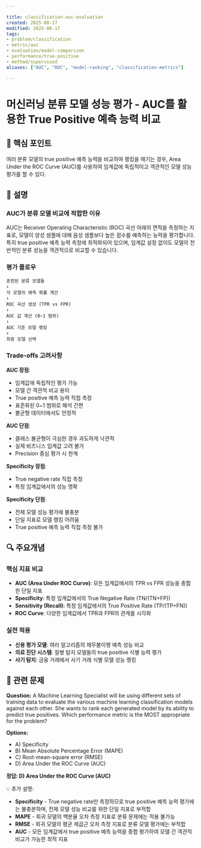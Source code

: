 ```yaml
---

title: classification-auc-evaluation
created: 2025-08-17
modified: 2025-08-17
tags:
- problem/classification
- metric/auc
- evaluation/model-comparison
- performance/true-positive
- method/supervised
aliases: ["AUC", "ROC", "model-ranking", "classification-metrics"]

---
```


# 머신러닝 분류 모델 성능 평가 - AUC를 활용한 True Positive 예측 능력 비교

## 🎯 핵심 포인트

여러 분류 모델의 true positive 예측 능력을 비교하여 랭킹을 매기는 경우, Area Under the ROC Curve (AUC)를 사용하여 임계값에 독립적이고 객관적인 모델 성능 평가를 할 수 있다.

## 📝 설명

### AUC가 분류 모델 비교에 적합한 이유

AUC는 Receiver Operating Characteristic (ROC) 곡선 아래의 면적을 측정하는 지표로, 모델이 양성 샘플에 대해 음성 샘플보다 높은 점수를 예측하는 능력을 평가합니다. 특히 true positive 예측 능력 측정에 최적화되어 있으며, 임계값 설정 없이도 모델의 전반적인 분류 성능을 객관적으로 비교할 수 있습니다.

### 평가 플로우

```
훈련된 분류 모델들
↓
각 모델의 예측 확률 계산
↓
ROC 곡선 생성 (TPR vs FPR)
↓
AUC 값 계산 (0~1 범위)
↓
AUC 기준 모델 랭킹
↓
최종 모델 선택
```

### Trade-offs 고려사항

**AUC 장점**:
- 임계값에 독립적인 평가 가능
- 모델 간 객관적 비교 용이
- True positive 예측 능력 직접 측정
- 표준화된 0~1 범위로 해석 간편
- 불균형 데이터에서도 안정적

**AUC 단점**:
- 클래스 불균형이 극심한 경우 과도하게 낙관적
- 실제 비즈니스 임계값 고려 불가
- Precision 중심 평가 시 한계

**Specificity 장점**:
- True negative rate 직접 측정
- 특정 임계값에서의 성능 명확

**Specificity 단점**:
- 전체 모델 성능 평가에 불충분
- 단일 지표로 모델 랭킹 어려움
- True positive 예측 능력 직접 측정 불가

## 🔍 주요개념

### 핵심 지표 비교

- **AUC (Area Under ROC Curve)**: 모든 임계값에서의 TPR vs FPR 성능을 종합한 단일 지표
- **Specificity**: 특정 임계값에서의 True Negative Rate (TN/(TN+FP))
- **Sensitivity (Recall)**: 특정 임계값에서의 True Positive Rate (TP/(TP+FN))
- **ROC Curve**: 다양한 임계값에서 TPR과 FPR의 관계를 시각화

### 실전 적용

- **신용 평가 모델**: 여러 알고리즘의 채무불이행 예측 성능 비교
- **의료 진단 시스템**: 질병 탐지 모델들의 true positive 식별 능력 평가
- **사기 탐지**: 금융 거래에서 사기 거래 식별 모델 성능 랭킹

## 📝 관련 문제

**Question:** A Machine Learning Specialist will be using different sets of training data to evaluate the various machine learning classification models against each other. She wants to rank each generated model by its ability to predict true positives. Which performance metric is the MOST appropriate for the problem?

**Options:**

- A) Specificity
- B) Mean Absolute Percentage Error (MAPE)  
- C) Root-mean-square error (RMSE)
- D) Area Under the ROC Curve (AUC)

**정답: D) Area Under the ROC Curve (AUC)**

💡 추가 설명:

- **Specificity** - True negative rate만 측정하므로 true positive 예측 능력 평가에는 불충분하며, 전체 모델 성능 비교를 위한 단일 지표로 부적합
- **MAPE** - 회귀 모델의 백분율 오차 측정 지표로 분류 문제에는 적용 불가능
- **RMSE** - 회귀 모델의 평균 제곱근 오차 측정 지표로 분류 모델 평가에는 부적합
- **AUC** - 모든 임계값에서 true positive 예측 능력을 종합 평가하여 모델 간 객관적 비교가 가능한 최적 지표
